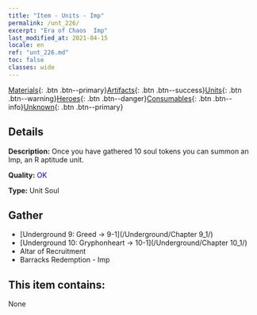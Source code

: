 ```yaml
---
title: "Item - Units - Imp"
permalink: /unt_226/
excerpt: "Era of Chaos  Imp"
last_modified_at: 2021-04-15
locale: en
ref: "unt_226.md"
toc: false
classes: wide
---
```

 [Materials](/Items/){: .btn .btn--primary}[Artifacts](/Items/Artifacts/){: .btn .btn--success}[Units](/Items/Units/){: .btn .btn--warning}[Heroes](/Items/Heroes/){: .btn .btn--danger}[Consumables](/Items/Consumables/){: .btn .btn--info}[Unknown](/Items/Unknown/){: .btn .btn--primary}

## Details
 **Description:** Once you have gathered 10 soul tokens you can summon an Imp, an R aptitude unit.

 **Quality:** <span style="color: #0000CD">OK</span>

 **Type:** Unit Soul

## Gather

*    [Underground 9: Greed -> 9-1](/Underground/Chapter 9_1/) 
*    [Underground 10: Gryphonheart -> 10-1](/Underground/Chapter 10_1/) 
*    Altar of Recruitment 
*    Barracks Redemption - Imp 

## This item contains:

  None

